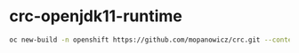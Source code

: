# crc-openjdk11-runtime

```bash
oc new-build -n openshift https://github.com/mopanowicz/crc.git --context-dir=s2i/crc-openjdk11-runtime --source-secret=crc-github --name=crc-openjdk11-runtime --to='crc-openjdk11-runtime:release'
```
